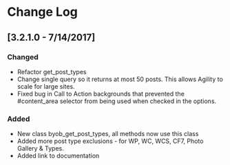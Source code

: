 # Change Log

## [3.2.1.0 - 7/14/2017]
### Changed
- Refactor get_post_types 
- Change single query so it returns at most 50 posts.  This allows Agility to scale for large sites.
- Fixed bug in Call to Action backgrounds that prevented the #content_area selector from being used when checked in the options.
### Added
- New class byob_get_post_types, all methods now use this class 
- Added more post type exclusions - for WP, WC, WCS, CF7, Photo Gallery & Types.
- Added link to documentation
